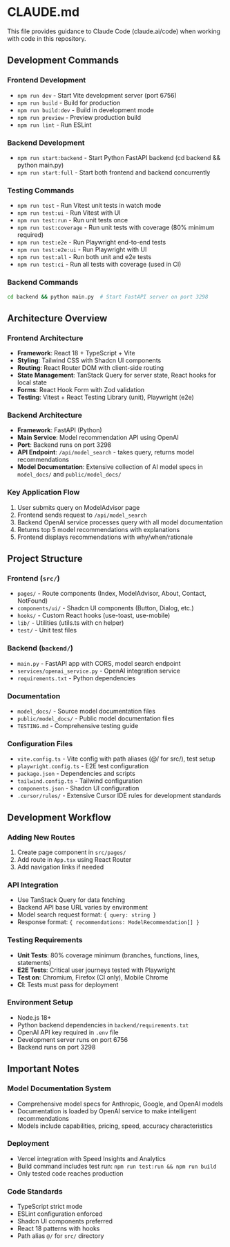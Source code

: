 # CLAUDE.md

This file provides guidance to Claude Code (claude.ai/code) when working with code in this repository.

## Development Commands

### Frontend Development
- `npm run dev` - Start Vite development server (port 6756)
- `npm run build` - Build for production
- `npm run build:dev` - Build in development mode
- `npm run preview` - Preview production build
- `npm run lint` - Run ESLint

### Backend Development
- `npm run start:backend` - Start Python FastAPI backend (cd backend && python main.py)
- `npm run start:full` - Start both frontend and backend concurrently

### Testing Commands
- `npm run test` - Run Vitest unit tests in watch mode
- `npm run test:ui` - Run Vitest with UI
- `npm run test:run` - Run unit tests once
- `npm run test:coverage` - Run unit tests with coverage (80% minimum required)
- `npm run test:e2e` - Run Playwright end-to-end tests
- `npm run test:e2e:ui` - Run Playwright with UI
- `npm run test:all` - Run both unit and e2e tests
- `npm run test:ci` - Run all tests with coverage (used in CI)

### Backend Commands
```bash
cd backend && python main.py  # Start FastAPI server on port 3298
```

## Architecture Overview

### Frontend Architecture
- **Framework**: React 18 + TypeScript + Vite
- **Styling**: Tailwind CSS with Shadcn UI components
- **Routing**: React Router DOM with client-side routing
- **State Management**: TanStack Query for server state, React hooks for local state
- **Forms**: React Hook Form with Zod validation
- **Testing**: Vitest + React Testing Library (unit), Playwright (e2e)

### Backend Architecture
- **Framework**: FastAPI (Python)
- **Main Service**: Model recommendation API using OpenAI
- **Port**: Backend runs on port 3298
- **API Endpoint**: `/api/model_search` - takes query, returns model recommendations
- **Model Documentation**: Extensive collection of AI model specs in `model_docs/` and `public/model_docs/`

### Key Application Flow
1. User submits query on ModelAdvisor page
2. Frontend sends request to `/api/model_search`
3. Backend OpenAI service processes query with all model documentation
4. Returns top 5 model recommendations with explanations
5. Frontend displays recommendations with why/when/rationale

## Project Structure

### Frontend (`src/`)
- `pages/` - Route components (Index, ModelAdvisor, About, Contact, NotFound)
- `components/ui/` - Shadcn UI components (Button, Dialog, etc.)
- `hooks/` - Custom React hooks (use-toast, use-mobile)
- `lib/` - Utilities (utils.ts with cn helper)
- `test/` - Unit test files

### Backend (`backend/`)
- `main.py` - FastAPI app with CORS, model search endpoint
- `services/openai_service.py` - OpenAI integration service
- `requirements.txt` - Python dependencies

### Documentation
- `model_docs/` - Source model documentation files
- `public/model_docs/` - Public model documentation files
- `TESTING.md` - Comprehensive testing guide

### Configuration Files
- `vite.config.ts` - Vite config with path aliases (@/ for src/), test setup
- `playwright.config.ts` - E2E test configuration
- `package.json` - Dependencies and scripts
- `tailwind.config.ts` - Tailwind configuration
- `components.json` - Shadcn UI configuration
- `.cursor/rules/` - Extensive Cursor IDE rules for development standards

## Development Workflow

### Adding New Routes
1. Create page component in `src/pages/`
2. Add route in `App.tsx` using React Router
3. Add navigation links if needed

### API Integration
- Use TanStack Query for data fetching
- Backend API base URL varies by environment
- Model search request format: `{ query: string }`
- Response format: `{ recommendations: ModelRecommendation[] }`

### Testing Requirements
- **Unit Tests**: 80% coverage minimum (branches, functions, lines, statements)
- **E2E Tests**: Critical user journeys tested with Playwright
- **Test on**: Chromium, Firefox (CI only), Mobile Chrome
- **CI**: Tests must pass for deployment

### Environment Setup
- Node.js 18+
- Python backend dependencies in `backend/requirements.txt`
- OpenAI API key required in `.env` file
- Development server runs on port 6756
- Backend runs on port 3298

## Important Notes

### Model Documentation System
- Comprehensive model specs for Anthropic, Google, and OpenAI models
- Documentation is loaded by OpenAI service to make intelligent recommendations
- Models include capabilities, pricing, speed, accuracy characteristics

### Deployment
- Vercel integration with Speed Insights and Analytics
- Build command includes test run: `npm run test:run && npm run build`
- Only tested code reaches production

### Code Standards
- TypeScript strict mode
- ESLint configuration enforced
- Shadcn UI components preferred
- React 18 patterns with hooks
- Path alias `@/` for `src/` directory